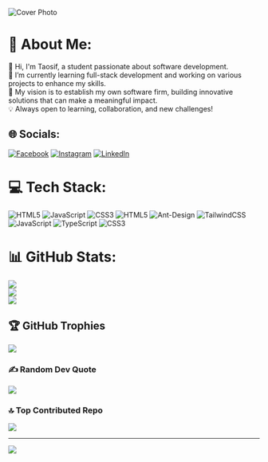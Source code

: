![Cover Photo](https://i.ibb.co/mHVTMYt/1704539311238.jpg)

# 💫 About Me:
👋 Hi, I'm Taosif, a student passionate about software development.<br>🌱 I’m currently learning full-stack development and working on various projects to enhance my skills.<br>🚀 My vision is to establish my own software firm, building innovative solutions that can make a meaningful impact.<br>💡 Always open to learning, collaboration, and new challenges!


## 🌐 Socials:
[![Facebook](https://img.shields.io/badge/Facebook-%231877F2.svg?logo=Facebook&logoColor=white)](https://facebook.com/https://web.facebook.com/erazulislam.taosif/) [![Instagram](https://img.shields.io/badge/Instagram-%23E4405F.svg?logo=Instagram&logoColor=white)](https://instagram.com/https://www.instagram.com/itstaosif) [![LinkedIn](https://img.shields.io/badge/LinkedIn-%230077B5.svg?logo=linkedin&logoColor=white)](www.linkedin.com/in/md-erazul-islam-16622825b) 

# 💻 Tech Stack:
![HTML5](https://img.shields.io/badge/html5-%23E34F26.svg?style=for-the-badge&logo=html5&logoColor=white) ![JavaScript](https://img.shields.io/badge/javascript-%23323330.svg?style=for-the-badge&logo=javascript&logoColor=%23F7DF1E) ![CSS3](https://img.shields.io/badge/css3-%231572B6.svg?style=for-the-badge&logo=css3&logoColor=white) ![HTML5](https://img.shields.io/badge/html5-%23E34F26.svg?style=for-the-badge&logo=html5&logoColor=white) ![Ant-Design](https://img.shields.io/badge/-AntDesign-%230170FE?style=for-the-badge&logo=ant-design&logoColor=white) ![TailwindCSS](https://img.shields.io/badge/tailwindcss-%2338B2AC.svg?style=for-the-badge&logo=tailwind-css&logoColor=white) ![JavaScript](https://img.shields.io/badge/javascript-%23323330.svg?style=for-the-badge&logo=javascript&logoColor=%23F7DF1E) ![TypeScript](https://img.shields.io/badge/typescript-%23007ACC.svg?style=for-the-badge&logo=typescript&logoColor=white) ![CSS3](https://img.shields.io/badge/css3-%231572B6.svg?style=for-the-badge&logo=css3&logoColor=white) 
# 📊 GitHub Stats:
![](https://github-readme-stats.vercel.app/api?username=Erazul-Islam&theme=radical&hide_border=false&include_all_commits=true&count_private=true)<br/>
![](https://github-readme-streak-stats.herokuapp.com/?user=Erazul-Islam&theme=radical&hide_border=false)<br/>
![](https://github-readme-stats.vercel.app/api/top-langs/?username=Erazul-Islam&theme=radical&hide_border=false&include_all_commits=true&count_private=true&layout=compact)

## 🏆 GitHub Trophies
![](https://github-profile-trophy.vercel.app/?username=Erazul-Islam&theme=radical&no-frame=false&no-bg=false&margin-w=4)

### ✍️ Random Dev Quote
![](https://quotes-github-readme.vercel.app/api?type=horizontal&theme=radical)

### 🔝 Top Contributed Repo
![](https://github-contributor-stats.vercel.app/api?username=Erazul-Islam&limit=5&theme=dark&combine_all_yearly_contributions=true)

---
[![](https://visitcount.itsvg.in/api?id=Erazul-Islam&icon=5&color=6)](https://visitcount.itsvg.in)

<!-- Proudly created with GPRM ( https://gprm.itsvg.in ) -->
